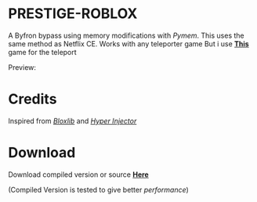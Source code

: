# PRESTIGE-ROBLOX
A Byfron bypass using memory modifications with *Pymem*.
This uses the same method as Netflix CE. Works with any teleporter game But i use
[**This**](https://www.roblox.com/games/16138148062/) game for the teleport

Preview:
[]()

# Credits
Inspired from [*Bloxlib*](https://github.com/ElCapor/bloxlib) and [*Hyper Injector*](https://github.com/justDarian/hyperinjector)

# Download
Download compiled version or source [**Here**](https://github.com/Riz-ve/Prestige-Roblox/releases/tag/Prestige)

(Compiled Version is tested to give better *performance*)
